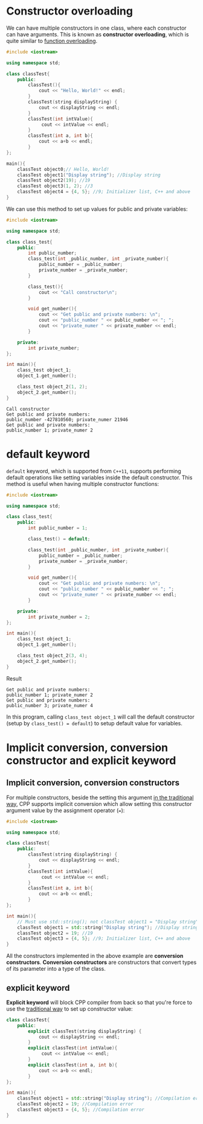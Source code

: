# Constructor overloading
We can have multiple constructors in one class, where each constructor can have arguments. This is known as **constructor overloading**, which is quite similar to [function overloading](https://github.com/TranPhucVinh/Cplusplus/tree/master/Introduction/Function#function-overloading).

```cpp
#include <iostream>

using namespace std;

class classTest{
	public:
    	classTest(){
            cout << "Hello, World!" << endl;
	    }
        classTest(string displayString) {
            cout << displayString << endl;
        }
        classTest(int intValue){
             cout << intValue << endl;
        }
        classTest(int a, int b){
            cout << a+b << endl;
        }
};

main(){
	classTest object0;// Hello, World!
    classTest object1("Display string"); //Display string
    classTest object2(19); //19
    classTest object3(1, 2); //3
    classTest object4 = {4, 5}; //9; Initializer list, C++ and above  
}
```

We can use this method to set up values for public and private variables:

```cpp
#include <iostream>

using namespace std;

class class_test{
	public:
		int public_number;
        class_test(int _public_number, int _private_number){
            public_number = _public_number;
            private_number = _private_number;
        }

        class_test(){
            cout << "Call constructor\n";
        }

		void get_number(){
            cout << "Get public and private numbers: \n";
            cout << "public_number " << public_number << "; ";
            cout << "private_numer " << private_number << endl;
		}

	private:
		int private_number;
};

int main(){
	class_test object_1;
	object_1.get_number();

    class_test object_2(1, 2);
	object_2.get_number();
}
```

```
Call constructor
Get public and private numbers:
public_number -427810560; private_numer 21946
Get public and private numbers:
public_number 1; private_numer 2
```

# default keyword

``default`` keyword, which is supported from ``C++11``, supports performing default operations like setting variables inside the default constructor. This method is useful when having multiple constructor functions:

```cpp
#include <iostream>

using namespace std;

class class_test{
	public:
		int public_number = 1;

		class_test() = default;

        class_test(int _public_number, int _private_number){
            public_number = _public_number;
            private_number = _private_number;
        }

		void get_number(){
            cout << "Get public and private numbers: \n";
            cout << "public_number " << public_number << "; ";
            cout << "private_numer " << private_number << endl;
		}

	private:
		int private_number = 2;
};

int main(){
	class_test object_1;
	object_1.get_number();

    class_test object_2(3, 4);
	object_2.get_number();
}
```
	
Result

```
Get public and private numbers:
public_number 1; private_numer 2
Get public and private numbers:
public_number 3; private_numer 4
```

In this program, calling ``class_test object_1`` will call the default constructor (setup by ``class_test() = default``) to setup default value for variables.
# Implicit conversion, conversion constructor and explicit keyword
## Implicit conversion, conversion constructors
For multiple constructors, beside the setting this argument [in the traditional way](#multiple-constructors-in-one-class-with-arguments), CPP supports implicit conversion which allow setting this constructor argument value by the assignment operator (``=``):
```cpp
#include <iostream>

using namespace std;

class classTest{
	public:
        classTest(string displayString) {
            cout << displayString << endl;
        }
        classTest(int intValue){
             cout << intValue << endl;
        }
        classTest(int a, int b){
            cout << a+b << endl;
        }
};

int main(){
	// Must use std::string(); not classTest object1 = "Display string"
    classTest object1 = std::string("Display string"); //Display string
    classTest object2 = 19; //19
    classTest object3 = {4, 5}; //9; Initializer list, C++ and above  
}
```
All the constructors implemented in the above example are **conversion constructors**. **Conversion constructors** are constructors that convert types of its parameter into a type of the class.
## explicit keyword
**Explicit keyword** will block CPP compiler from back so that you're force to use the [traditional way](#multiple-constructors-in-one-class-with-arguments) to set up constructor value:
```cpp
class classTest{
	public:
        explicit classTest(string displayString) {
            cout << displayString << endl;
        }
        explicit classTest(int intValue){
             cout << intValue << endl;
        }
        explicit classTest(int a, int b){
            cout << a+b << endl;
        }
};

int main(){
    classTest object1 = std::string("Display string"); //Compilation error
    classTest object2 = 19; //Compilation error
	classTest object3 = {4, 5}; //Compilation error
}
```
